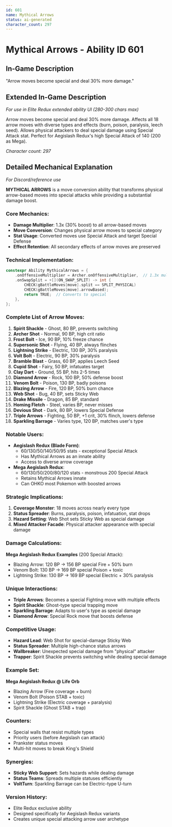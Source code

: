 ```yaml
---
id: 601
name: Mythical Arrows
status: ai-generated
character_count: 297
---
```


# Mythical Arrows - Ability ID 601

## In-Game Description
"Arrow moves become special and deal 30% more damage."

## Extended In-Game Description
*For use in Elite Redux extended ability UI (280-300 chars max)*

Arrow moves become special and deal 30% more damage. Affects all 18 arrow moves with diverse types and effects (burn, poison, paralysis, leech seed). Allows physical attackers to deal special damage using Special Attack stat. Perfect for Aegislash Redux's high Special Attack of 140 (200 as Mega).

*Character count: 297*

## Detailed Mechanical Explanation
*For Discord/reference use*

**MYTHICAL ARROWS** is a move conversion ability that transforms physical arrow-based moves into special attacks while providing a substantial damage boost.

### Core Mechanics:
- **Damage Multiplier**: 1.3x (30% boost) to all arrow-based moves
- **Move Conversion**: Changes physical arrow moves to special category
- **Stat Usage**: Converted moves use Special Attack and target Special Defense
- **Effect Retention**: All secondary effects of arrow moves are preserved

### Technical Implementation:
```c
constexpr Ability MythicalArrows = {
    .onOffensiveMultiplier = Archer.onOffensiveMultiplier,  // 1.3x multiplier
    .onSwapSplit = +[](ON_SWAP_SPLIT) -> int {
        CHECK(gBattleMoves[move].split == SPLIT_PHYSICAL)
        CHECK(gBattleMoves[move].arrowBased);
        return TRUE;  // Converts to special
    },
};
```

### Complete List of Arrow Moves:
1. **Spirit Shackle** - Ghost, 80 BP, prevents switching
2. **Archer Shot** - Normal, 90 BP, high crit ratio
3. **Frost Bolt** - Ice, 90 BP, 10% freeze chance
4. **Supersonic Shot** - Flying, 40 BP, always flinches
5. **Lightning Strike** - Electric, 130 BP, 30% paralysis
6. **Volt Bolt** - Electric, 90 BP, 30% paralysis
7. **Bramble Blast** - Grass, 60 BP, applies Leech Seed
8. **Cupid Shot** - Fairy, 50 BP, infatuates target
9. **Clay Dart** - Ground, 55 BP, hits 2-5 times
10. **Diamond Arrow** - Rock, 100 BP, 50% defense boost
11. **Venom Bolt** - Poison, 130 BP, badly poisons
12. **Blazing Arrow** - Fire, 120 BP, 50% burn chance
13. **Web Shot** - Bug, 40 BP, sets Sticky Web
14. **Drake Missile** - Dragon, 85 BP, standard
15. **Homing Fletch** - Steel, varies BP, never misses
16. **Devious Shot** - Dark, 80 BP, lowers Special Defense
17. **Triple Arrows** - Fighting, 50 BP, +1 crit, 30% flinch, lowers defense
18. **Sparkling Barrage** - Varies type, 120 BP, matches user's type

### Notable Users:
- **Aegislash Redux (Blade Form)**:
  - 60/130/50/140/50/95 stats - exceptional Special Attack
  - Has Mythical Arrows as an innate ability
  - Access to diverse arrow coverage
- **Mega Aegislash Redux**:
  - 60/130/50/200/80/120 stats - monstrous 200 Special Attack
  - Retains Mythical Arrows innate
  - Can OHKO most Pokemon with boosted arrows

### Strategic Implications:
1. **Coverage Monster**: 18 moves across nearly every type
2. **Status Spreader**: Burns, paralysis, poison, infatuation, stat drops
3. **Hazard Setting**: Web Shot sets Sticky Web as special damage
4. **Mixed Attacker Facade**: Physical attacker appearance with special damage

### Damage Calculations:
**Mega Aegislash Redux Examples** (200 Special Attack):
- Blazing Arrow: 120 BP → 156 BP special Fire + 50% burn
- Venom Bolt: 130 BP → 169 BP special Poison + toxic
- Lightning Strike: 130 BP → 169 BP special Electric + 30% paralysis

### Unique Interactions:
- **Triple Arrows**: Becomes a special Fighting move with multiple effects
- **Spirit Shackle**: Ghost-type special trapping move
- **Sparkling Barrage**: Adapts to user's type as special damage
- **Diamond Arrow**: Special Rock move that boosts defense

### Competitive Usage:
- **Hazard Lead**: Web Shot for special-damage Sticky Web
- **Status Spreader**: Multiple high-chance status arrows
- **Wallbreaker**: Unexpected special damage from "physical" attacker
- **Trapper**: Spirit Shackle prevents switching while dealing special damage

### Example Set:
**Mega Aegislash Redux @ Life Orb**
- Blazing Arrow (Fire coverage + burn)
- Venom Bolt (Poison STAB + toxic)
- Lightning Strike (Electric coverage + paralysis)
- Spirit Shackle (Ghost STAB + trap)

### Counters:
- Special walls that resist multiple types
- Priority users (before Aegislash can attack)
- Prankster status moves
- Multi-hit moves to break King's Shield

### Synergies:
- **Sticky Web Support**: Sets hazards while dealing damage
- **Status Teams**: Spreads multiple statuses efficiently
- **VoltTurn**: Sparkling Barrage can be Electric-type U-turn

### Version History:
- Elite Redux exclusive ability
- Designed specifically for Aegislash Redux variants
- Creates unique special attacking arrow user archetype